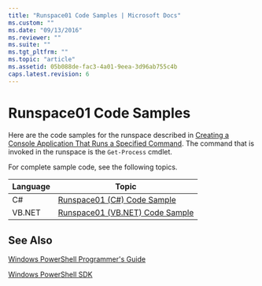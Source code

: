 ```yaml
---
title: "Runspace01 Code Samples | Microsoft Docs"
ms.custom: ""
ms.date: "09/13/2016"
ms.reviewer: ""
ms.suite: ""
ms.tgt_pltfrm: ""
ms.topic: "article"
ms.assetid: 05b088de-fac3-4a01-9eea-3d96ab755c4b
caps.latest.revision: 6
---
```

# Runspace01 Code Samples

Here are the code samples for the runspace described in [Creating a Console Application That Runs a Specified Command](https://msdn.microsoft.com/793a6570-a072-4799-840b-172f28ce620e). The command that is invoked in the runspace is the `Get-Process` cmdlet.

For complete sample code, see the following topics.

|Language|Topic|
|--------------|-----------|
|C#|[Runspace01 (C#) Code Sample](./runspace01-csharp-code-sample.md)|
|VB.NET|[Runspace01 (VB.NET) Code Sample](./runspace01-vb-net-code-sample.md)|

## See Also

[Windows PowerShell Programmer's Guide](./windows-powershell-programmer-s-guide.md)

[Windows PowerShell SDK](../windows-powershell-reference.md)